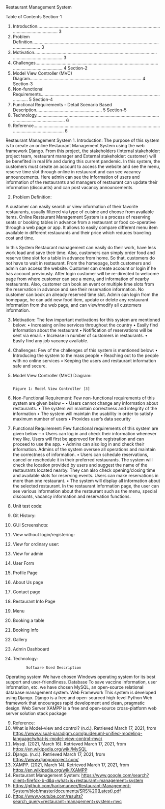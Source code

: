 Restaurant Management System

Table of Contents 
Section-1
1. Introduction……………………………………………………………………………………………………………………… 3
2. Problem Definition……………………………………………………………………………………………………………. 3
3. Motivation…………………………………………………………………………………………………………………………. 3
4. Challenges…………………………………………………………………………………………………………………………. 4
                                                                                   Section-2
5. Model View Controller (MVC) Diagram……………………………………………………………………………… 4
                                                                                 Section-3
6. Non-functional Requirements……………………………………………………………………………………………… 5
                                                                                Section-4
7. Functional Requirements - Detail Scenario Based Description…………………………………………….. 5
                                                                               Section-5
8. Technology…………………………………………………………………………………………………………………………… 6
9. Reference…………………………………………………………………………………………………………………………….. 6

                         






Restaurant Management System
       1. Introduction:
The purpose of this system is to create an online Restaurant Management System using the web framework Django. From this project, the stakeholders (Internal stakeholder: project team, restaurant manager and External stakeholder: customer) will be benefited in real life and during this current pandemic. In this system, the customers must create an account to access the website and see the menu, reserve time slot through online in restaurant and can see vacancy announcements. Here admin can see the information of users and information of the restaurants and managers of restaurant can update their information (discounts) and can post vacancy announcements.


2. Problem Definition:

A customer can easily search or view information of their favorite restaurants, usually filtered via type of cuisine and choose from available items. Online Restaurant Management System is a process of reserving seats or booking tables in advance from a restaurant or food co-operative through a web page or app. It allows to easily compare different menu item available in different restaurants and their price which reduces traveling cost and time.

 In this System Restaurant management can easily do their work, have less work load and save their time. Also, customers can simply order food and reserve time slot for a table in advance from home. So that, customers do not have to wait in restaurant. From the homepage, both customers and admin can access the website. Customer can create account or login if he has account previously. After login customer will be re-directed to welcome page from where customer can see a menu, and information of nearby restaurants. Also, customer can book an event or multiple time slots from the reservation in advance and see their reservation information. No customer can book an already reserved time slot. Admin can login from the homepage, he can add new food item, update or delete any restaurant information from the web page, and can view/modify all customers information.

3. Motivation: 
The few important motivations for this system are mentioned below:
•	Increasing online services throughout the country
•	Easily find information about the restaurant
•	Notification of reservations will be sent via email.
•	Increase in number of customers in restaurants.
•	Easily find any job vacancy available.

4. Challenges:
            Few of the challenges of this system is mentioned below:
•	Introducing the system to the mass people
•	Reaching out to the people with no online services
•	Keeping the users and restaurant information safe and secure.


5. Model View Controller (MVC) Diagram:


                                                                      Figure 1: Model View Controller [3]








6. Non-Functional Requirement:
          Few non-functional requirements of this system are given below –
•	Users cannot change any information about restaurants.
•	The system will maintain correctness and integrity of the information 
•	The system will maintain the usability in order to satisfy maximum number of users
•	Provides user’s data security


7.  Functional Requirement:
             Few functional requirements of this system are given below – 
•	Users can log in and check their information whenever they like. Users will first be approved for the registration and can proceed to use the app.
•	Admins can also log in and check their information. Admins of the system oversee all operations and maintain the correctness of information.
•	Users can schedule reservations, cancel or reschedule it in their preferred restaurants. The system will check the location provided by users and suggest the name of the restaurants located nearby. They can also check opening/closing time and available slots for reserving events. Users can make reservations in more than one restaurant.
•	The system will display all information about the selected restaurant. In the restaurant information page, the user can see various information about the restaurant such as the menu, special discounts, vacancy information and reservation functions.















8.  Unit test code:

 
 
 






9. Git History:











10.  GUI Screenshots:

1.	View without login/registering:
 

2.	View for ordinary user:
 






3.	View for admin
 

4.	User Form
 





5.	Profile Page
 


6.	About Us page

 






7.	Contact page

 
8.	Restaurant Info Page
 







9.	Menu
 
10.	Booking a table
 















11.	Booking Info
 



12.	Gallery
 



13.	Admin Dashboard
 



8.  Technology:

              Software Used	Description
Operating system	We have chosen Windows operating system for its best support and user-friendliness.
Database	To save vaccine information, user information, etc. we have chosen MySQL, an open-source relational database management system.
Web Framework	This system is developed using Django. Django is a free and open-sourced high-level Python Web framework that encourages rapid development and clean, pragmatic design.
Web Server	XAMPP is a free and open-source cross-platform web server solution stack package



9.  Reference:
1.	What is Model-view and control? (n.d.). Retrieved March 17, 2021, from https://www.visual-paradigm.com/guide/uml-unified-modeling-language/what-is-model-view-control-mvc/
2.	Mysql. (2021, March 16). Retrieved March 17, 2021, from https://en.wikipedia.org/wiki/MySQL
3.	Django. (n.d.). Retrieved March 17, 2021, from https://www.djangoproject.com/
4.	XAMPP. (2021, March 14). Retrieved March 17, 2021, from https://en.wikipedia.org/wiki/XAMPP
5.	 Restaurant Management System: https://www.google.com/search?client=firefox-b-d&q=what+is+restaurant+management+system
6.	https://github.com/harismuneer/Restaurant-Management-System/blob/master/documents/SRS%20(Latest).pdf
7.	https://www.youtube.com/results?search_query=restaurant+management+system+mvc



